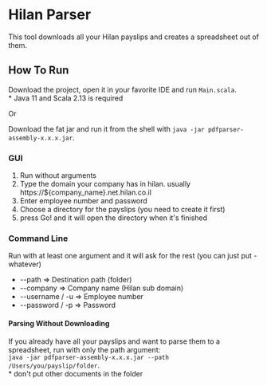 # Hilan Parser

This tool downloads all your Hilan payslips and creates a spreadsheet out of them.

## How To Run

Download the project, open it in your favorite IDE and run `Main.scala`.  
\* Java 11 and Scala 2.13 is required

Or

Download the fat jar and run it from the shell with `java -jar pdfparser-assembly-x.x.x.jar`.

### GUI
1. Run without arguments
2. Type the domain your company has in hilan. usually https://${company_name}.net.hilan.co.il
3. Enter employee number and password
4. Choose a directory for the payslips (you need to create it first)
5. press Go! and it will open the directory when it's finished

### Command Line
Run with at least one argument and it will ask for the rest (you can just put -whatever)
- --path => Destination path (folder)
- --company => Company name (Hilan sub domain)
- --username / -u => Employee number 
- --password / -p => Password 

#### Parsing Without Downloading
If you already have all your payslips and want to parse them to a spreadsheet, run with only the path argument:  
`java -jar pdfparser-assembly-x.x.x.jar --path /Users/you/payslip/folder`.  
\* don't put other documents in the folder
